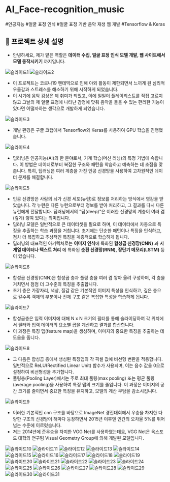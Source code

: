 # AI_Face-recognition_music
#인공지능 #얼굴 표정 인식 #얼굴 표정 기반 음악 재생 웹 개발 #Tensorflow & Keras

## :eyes: 프로젝트 상세 설명

* 안녕하세요, 제가 맡은 역할은 **데이터 수집, 얼굴 표정 인식 모델 개발, 웹 사이트에서 모델 동작시키기** 까지입니다.

![슬라이드1](https://github.com/yorsing/AI_Face-recognition_music/assets/48310109/69306058-b56f-46ea-bcda-f93f12b3cf0e)
![슬라이드2](https://github.com/yorsing/AI_Face-recognition_music/assets/48310109/6b3d2cbc-8968-483a-9e3a-714dc6e7c465)

* 이 프로젝트는 코로나19 팬데믹으로 인해 야외 활동이 제한되면서 느끼게 된 심리적 우울감과 스트레스를 해소하기 위해 시작하게 되었습니다.
* 이 시기에 음악 감상은 제 취미가 되었고, 이에 일일이 플레이리스트를 직접 고르지 않고 그날의 제 얼굴 표정에 나타난 감정에 맞춰 음악을 들을 수 있는 편리한 기능이 있다면 어떨까하는 생각으로 개발하게 되었습니다.

![슬라이드3](https://github.com/yorsing/AI_Face-recognition_music/assets/48310109/24cf43fd-2862-4165-8263-b0d1b8b0a63b)

* 개발 환경은 구글 코랩에서 Tensorflow와 Keras를 사용하여 GPU 학습을 진행했습니다.

![슬라이드4](https://github.com/yorsing/AI_Face-recognition_music/assets/48310109/6ac1b804-64b5-4e3f-b947-f17e615e1a3b)

* 딥러닝은 인공지능(AI)의 한 분야로서, 기계 학습(머신 러닝)의 특정 기법에 속합니다. 이 방법은 데이터로부터 복잡한 구조와 패턴을 학습하고 예측하는 데 초점을 맞춥니다. 특히, 딥러닝은 여러 계층을 가진 인공 신경망을 사용하여 고차원적인 데이터 문제를 해결합니다.

![슬라이드5](https://github.com/yorsing/AI_Face-recognition_music/assets/48310109/6435b06c-e659-4c5d-a6c6-917848297dbb)

* 인공 신경망은 사람의 뇌가 신경 세포(뉴런)로 정보를 처리하는 방식에서 영감을 받았습니다. 각 뉴런은 다른 뉴런으로부터 정보를 받아 처리하고, 그 결과를 다시 다른 뉴런에게 전달합니다. 딥러닝에서의 "딥(deep)"은 이러한 신경망의 계층이 여러 겹(깊게) 쌓여 있다는 의미입니다.
* 딥러닝 모델은 일반적으로 큰 데이터셋을 필요로 하며, 이 데이터에서 자동으로 특징을 추출하는 학습 과정을 거칩니다. 초기에는 단순한 패턴이나 특징을 인식하고, 점차 더 복잡하고 추상적인 특징을 계층적으로 학습하게 됩니다.
* 딥러닝의 대표적인 아키텍처로는 **이미지 인식**에 특화된 **합성곱 신경망(CNN)** 과 **시계열 데이터나 텍스트 처리** 에 특화된 **순환 신경망(RNN), 장단기 메모리(LSTM)** 등이 있습니다.

![슬라이드6](https://github.com/yorsing/AI_Face-recognition_music/assets/48310109/acd50eae-65e5-496f-815b-2ae7b6ce2890)

* 합성곱 신경망(CNN)은 합성곱 층과 풀링 층을 여러 겹 쌓아 올려 구성하며, 각 층을 거치면서 점점 더 고수준의 특징을 추출합니다.
* 초기 층은 가장자리, 색상, 질감 같은 기본적인 이미지 특성을 인식하고, 깊은 층으로 갈수록 객체의 부분이나 전체 구조 같은 복잡한 특성을 학습하게 됩니다.

![슬라이드7](https://github.com/yorsing/AI_Face-recognition_music/assets/48310109/19a23076-74ed-43fd-81d4-8b67d71d5da9)

* 합성곱층은 입력 이미지에 대해 N x N 크기의 필터를 통해 슬라이딩하여 각 위치에서 필터와 입력 데이터의 요소별 곱을 계산하고 결과를 합산합니다.
* 이 과정은 특징 맵(feature map)을 생성하며, 이미지의 중요한 특징을 추출하는 데 도움을 줍니다.

![슬라이드8](https://github.com/yorsing/AI_Face-recognition_music/assets/48310109/de73d1bb-027b-44b1-95ca-128c0d7de504)

* 그 다음은 합성곱 층에서 생성된 특징맵의 각 픽셀 값에 비선형 변환을 적용합니다. 일반적으로 ReLU(Rectified Linear Unit) 함수가 사용되며, 이는 음수 값을 0으로 설정하여 비선형성을 추가합니다.
* 풀링층(Pooling Layer)에서는 주로 최대 풀링(max pooling) 또는 평균 풀링(average pooling)을 사용하여 특징 맵의 크기를 줄입니다. 이 과정은 이미지의 공간 크기를 줄이면서 중요한 특징을 유지하고, 모델의 계산 부담을 감소시킵니다.

![슬라이드9](https://github.com/yorsing/AI_Face-recognition_music/assets/48310109/1b36bf74-568e-4977-92a5-16675207912e)

* 이러한 기본적인 cnn 구조를 바탕으로 ImageNet 경진대회에서 우승을 차지한 다양한 구조의 신경망이 해마다 등장하면서 2015년 이후엔 인간의 오차율 5%를 뛰어넘는 수준에 이르렀습니다.
* 저는 2014년에 준우승을 차지한 VGG Net를 사용하였는데요, VGG Net은 옥스포드 대학의 연구팀 Visual Geometry Group에 의해 개발된 모델입니다.

![슬라이드10](https://github.com/yorsing/AI_Face-recognition_music/assets/48310109/bb8d8a79-af5e-4d27-ac83-18ca0c19463f)
![슬라이드11](https://github.com/yorsing/AI_Face-recognition_music/assets/48310109/54bfb464-56f9-459c-a33e-d55fe0c33513)
![슬라이드12](https://github.com/yorsing/AI_Face-recognition_music/assets/48310109/790c22d0-83d8-4f8f-a210-0a51f03a40d4)
![슬라이드13](https://github.com/yorsing/AI_Face-recognition_music/assets/48310109/b98e576d-a5e7-42b6-aa7b-76617ad79752)
![슬라이드14](https://github.com/yorsing/AI_Face-recognition_music/assets/48310109/29187ddb-5e57-44f9-8092-4daf787735e5)
![슬라이드15](https://github.com/yorsing/AI_Face-recognition_music/assets/48310109/82049e7d-7c41-40f3-90e9-e4737c362d2d)
![슬라이드16](https://github.com/yorsing/AI_Face-recognition_music/assets/48310109/07fe606c-efda-4aec-af9c-8a4fe911a9b8)
![슬라이드17](https://github.com/yorsing/AI_Face-recognition_music/assets/48310109/44f94c49-0ee3-4c26-adc9-359606d4c0d1)
![슬라이드18](https://github.com/yorsing/AI_Face-recognition_music/assets/48310109/178b3a9f-95be-410b-b689-0749fb818d5d)
![슬라이드19](https://github.com/yorsing/AI_Face-recognition_music/assets/48310109/6484d97e-6e5f-4a2f-adca-75348d2f8aff)
![슬라이드20](https://github.com/yorsing/AI_Face-recognition_music/assets/48310109/0a1615cb-10b5-4516-a27f-182074512500)
![슬라이드21](https://github.com/yorsing/AI_Face-recognition_music/assets/48310109/4932ac0e-df69-45b3-8c44-3ae6afa386f8)
![슬라이드22](https://github.com/yorsing/AI_Face-recognition_music/assets/48310109/4abda95d-c5e3-48c3-a381-fe6e7d976ea3)
![슬라이드23](https://github.com/yorsing/AI_Face-recognition_music/assets/48310109/d6dce308-a293-4424-84de-560946855878)
![슬라이드24](https://github.com/yorsing/AI_Face-recognition_music/assets/48310109/632a8eb3-8b2f-45d2-a67f-200d56ab9177)
![슬라이드25](https://github.com/yorsing/AI_Face-recognition_music/assets/48310109/eaa39b95-d93e-41d7-a210-1fba269b6299)
![슬라이드26](https://github.com/yorsing/AI_Face-recognition_music/assets/48310109/40dde62f-545d-4c3b-b443-86fb05e0be16)
![슬라이드27](https://github.com/yorsing/AI_Face-recognition_music/assets/48310109/2d52958d-380a-44ef-92ad-100422fca382)
![슬라이드28](https://github.com/yorsing/AI_Face-recognition_music/assets/48310109/2c86689f-21e3-430f-8937-01e1f638ab50)
![슬라이드29](https://github.com/yorsing/AI_Face-recognition_music/assets/48310109/bd28f130-4f64-4054-9146-70df892db7b4)
![슬라이드30](https://github.com/yorsing/AI_Face-recognition_music/assets/48310109/a32f338a-a9c1-4f20-b37c-7a96efdb6bd5)
![슬라이드31](https://github.com/yorsing/AI_Face-recognition_music/assets/48310109/f3b9aa54-c0df-44ee-9fa3-3d7ef274cce7)
